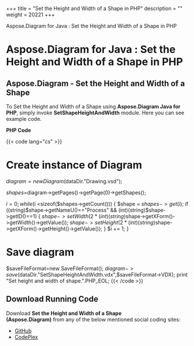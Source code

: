 +++
title = "Set the Height and Width of a Shape in PHP" 
description = "" 
weight = 20221 
+++

Aspose.Diagram for Java : Set the Height and Width of a Shape in PHP  

# Aspose.Diagram for Java : Set the Height and Width of a Shape in PHP


## Aspose.Diagram - Set the Height and Width of a Shape

To Set the Height and Width of a Shape using **Aspose.Diagram Java for PHP**, simply invoke **SetShapeHeightAndWidth** module. Here you can see example code.

**PHP Code**

{{< code lang="cs" >}}
# Create instance of Diagram
$diagram=new Diagram($dataDir."Drawing.vsd");

$shapes=$diagram->getPages()->getPage(0)->getShapes();

$i=0;
while ($i <sizeof($shapes->getCount())) {
$shape = $shapes->get($i);
if ((string)$shape->getNameU()=="Process" && (int)(string)$shape->getID()==1) {
$shape->setWidth(2 * (int)(string)$shape->getXForm()->getWidth()->getValue());
$shape->setHeight(2 * (int)(string)$shape->getXForm()->getHeight()->getValue());
}
$i += 1;
}
# Save diagram
$saveFileFormat=new SaveFileFormat();
$diagram->save($dataDir."SetShapeHeightAndWidth.vdx",$saveFileFormat->VDX);
print "Set height and width of shape.".PHP_EOL;
{{< /code >}}

## Download Running Code

Download **Set the Height and Width of a Shape (Aspose.Diagram)** from any of the below mentioned social coding sites:

*   [GitHub](https://github.com/asposediagram/Aspose.Diagram-for-Java/blob/master/Plugins/Aspose_Diagram_Java_for_PHP/src/aspose/diagram/WorkingwithShapes/SetShapeHeightAndWidth.php)
*   [CodePlex](https://asposediagramjavaphp.codeplex.com/SourceControl/latest#src/aspose/diagram/WorkingwithShapes/SetShapeHeightAndWidth.php)

